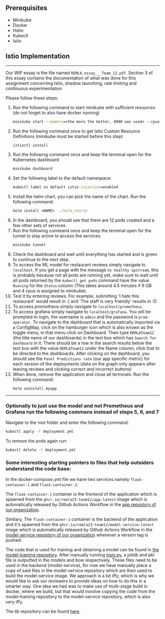 ## Prerequisites

- Minikube
- Docker
- Helm
- Kubectl
- Istio
## Istio Implementation
---

Our WIP essay is the file named `REMLA_essay___Team_12.pdf`. Section 3 of this essay contains the documentation of what was done for this assignment concerning Istio, shadow launching, rate limiting and continuous experimentation

Please follow these steps:
1. Run the  following command to start minikube with sufficient resources (do not forget to also have docker running)
    ```bat
    minikube start --memory=<the more the better, 8900 was used> --cpus=<the more the better, 4 was used>
    ```
2. Run the following command once to get Istio Custom Resource Definitions (minikube must be started before this step)
    ```bat
    istioctl install
    ```
3. Run the following command once and keep the terminal open for the Kubernetes dashboard
    ```bat
    minikube dashboard
    ```
4. Set the following label to the default namespace:
    ```bat
    kubectl label ns default istio-injection=enabled
    ```
5. Install the helm chart, you can pick the name of the chart.
    Run the following command:
    ```bat
    helm install <NAME>  ./helm_chart/
    ```
6. In the dashboard, you should see that there are 12 pods created and a few other sets of services.
7. Run the following command once and keep the terminal open for the tunnel to stay active to access the services.
    ```bat
    minikube tunnel
    ```
8. Check the dashboard and wait until everything has started and is green to continue to the next step.
9. To access the ML model for restaurant reviews simply navigate to `localhost`. If you get a page with the message `no healthy upstream`, this is probably because not all pods are running yet, make sure to wait until all pods returned by the `kubectl get pods` command have the value `Running` for the `Status` column (This takes around 4.5 minutes if 9 GB and 4 cpus is assigned to minikube).
10. Test it by entering reviews. For example, submitting 'I hate this restaurant' would result in :( and 'The staff is very friendly' results in :D.
11. To access promotheus simply navigate to `localhost/prometheus`.
12. To access grafana simply navigate to `localhost/grafana`. You will be prompted to login, the username is `admin` and the password is `prom-operator`. To navigate to the dashboard that is automatically imported via a ConfigMap, click on the hamburger icon which is also known as the toggle menu, in that menu click on Dashboard. Then type `REMLATeam12` (the title name of our dashboards) in the text box which has `Search for dashboard` in it. There should be a row in the search results below the text box with the value `REMLATeam12` under the Name column, click that to be directed to the dashboards. After clicking on the dashboard, you should see the `Panel Predictions rate` (our app specific metric) for each version of the deployments (data on the graph only appears after leaving reviews and clicking correct and incorrect buttons)
13. When done, remove the application and close all terminals: 
    Run the following command:
    ```bat
    helm uninstall myapp
    ```
---

### Optionally to just use the model and not Prometheus and Grafana run the following commans instead of steps 5, 6, and 7
   Navigate to the root folder and enter the following command:
```bat
kubectl apply -f deployment.yml
```

To remove the pods again run:
 ```bat
 kubectl delete -f deployment.yml
 ```

### Some interesting starting pointers to files that help outsiders understand the code base:
In the docker-compose.yml file we have two services namely `flask-container-1` and `flask-container-2`. 

The `flask-container-1` container is the frontend of the application which is spawned from the `ghcr.io/remla23-team12/app:latest` image which is automatically released by Github Actions Workflow in the [app repostory of our organization](https://github.com/remla23-team12/app).

Similary, The `flask-container-1` container is the backend of the application and it's spawned from the `ghcr.io/remla23-team12/model-service:latest` image which is automatically released by Github Actions Workflow in the [model-service repostory of our organization](https://github.com/remla23-team12/model-service) whenever a version tag is pushed.

The code that is used for training and obtaining a model can be found in [the model-training repository](https://github.com/remla23-team12/model-training). After manually running [train.py](https://github.com/remla23-team12/model-training/blob/main/train.py), a joblib and pkl file is outputted in the models and bow respectively. These files need to be used in the backend (model-service), for now we have manually place a copy of said files in the model-service repository which are then used to build the model-service image. We approach is a bit iffy, which is why we would like to ask our reviewers to provide ideas on how to do this in a smarter way. One idea we had was to make use of multi-stage build in docker, where we build, but that would inivolve copying the code from the model-training repository to the model-service repository, which is also very iffy.

The lib repository can be found [here](https://github.com/remla23-team12/lib).

